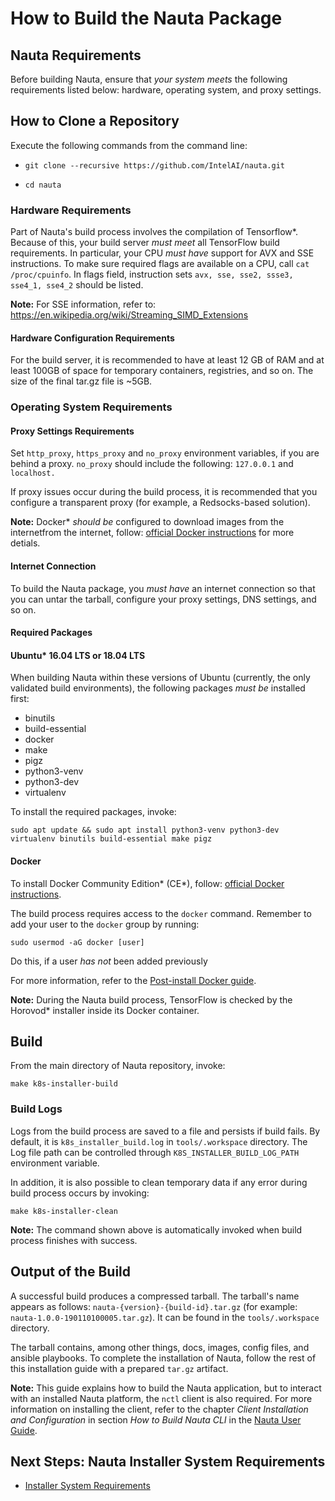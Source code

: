 
# How to Build the Nauta Package

## Nauta Requirements

Before building Nauta, ensure that _your system meets_ the following requirements listed below: hardware, operating system, and proxy settings. 

## How to Clone a Repository

Execute the following commands from the command line:

- `git clone --recursive https://github.com/IntelAI/nauta.git`

- `cd nauta`

### Hardware Requirements
Part of Nauta's build process involves the compilation of Tensorflow*. Because of this, your build server _must meet_ all TensorFlow build requirements. In particular, your CPU _must have_ support for AVX and SSE instructions. To make sure required flags are available on a CPU, call `cat /proc/cpuinfo`. In flags field, instruction sets `avx, sse, sse2, ssse3, sse4_1, sse4_2` should be listed.

**Note:** For SSE information, refer to: https://en.wikipedia.org/wiki/Streaming_SIMD_Extensions

#### Hardware Configuration Requirements 

For the build server, it is recommended to have at least 12 GB of RAM and at least 100GB of space for temporary containers, registries, and so on. The size of the final tar.gz file is ~5GB.

### Operating System Requirements

#### Proxy Settings Requirements 

Set `http_proxy`, `https_proxy` and `no_proxy` environment variables, if you are behind a proxy. `no_proxy` should include the following: `127.0.0.1` and `localhost.` 

If proxy issues occur during the build process, it is recommended that you configure a transparent proxy (for example, a Redsocks-based solution).

**Note:** Docker* _should be_ configured to download images from the internetfrom the internet, follow: [official Docker instructions](https://docs.docker.com/config/daemon/systemd/#httphttps-proxy) for more detials.

#### Internet Connection 

To build the Nauta package, you _must have_ an internet connection so that you can untar the tarball, configure your proxy settings, DNS settings, and so on.

#### Required Packages

#### Ubuntu* 16.04 LTS or 18.04 LTS

When building Nauta within these versions of Ubuntu (currently, the only validated build environments), the following packages _must be_ installed first:

- binutils
- build-essential
- docker
- make
- pigz
- python3-venv
- python3-dev
- virtualenv

To install the required packages, invoke:

`sudo apt update && sudo apt install python3-venv python3-dev virtualenv binutils build-essential make pigz`

#### Docker 

To install Docker Community Edition* (CE*), follow: [official Docker instructions](https://docs.docker.com/install/linux/docker-ce/ubuntu/).

The build process requires access to the `docker` command. Remember to add your user to the `docker` group by running:

`sudo usermod -aG docker [user]` 

Do this, if a user _has not_ been added previously

For more information, refer to the [Post-install Docker guide](https://docs.docker.com/install/linux/linux-postinstall).

**Note:**  During the Nauta build process, TensorFlow is checked by the Horovod* installer inside its Docker container. 

## Build 

From the main directory of Nauta repository, invoke: 

`make k8s-installer-build`

### Build Logs

Logs from the build process are saved to a file and persists if build fails. By default, it is `k8s_installer_build.log` in `tools/.workspace` directory. The Log file path can be controlled through `K8S_INSTALLER_BUILD_LOG_PATH` environment variable.

In addition, it is also possible to clean temporary data if any error during build process occurs by invoking: 

`make k8s-installer-clean`

**Note:** The command shown above is automatically invoked when build process finishes with success.

## Output of the Build

A successful build produces a compressed tarball. The tarball's name appears as follows: `nauta-{version}-{build-id}.tar.gz` (for example: `nauta-1.0.0-190110100005.tar.gz`). It can be found in the `tools/.workspace` directory.  

The tarball contains, among other things, docs, images, config files, and ansible playbooks. To complete the installation of Nauta, follow the rest of this installation guide with a prepared `tar.gz` artifact.

**Note:** This guide explains how to build the Nauta application, but to interact with an installed Nauta platform, the `nctl` client is also required. For more information on installing the client, refer to the chapter _Client Installation and Configuration_ in section _How to Build Nauta CLI_ in the [Nauta User Guide](../../user-guide/actions/nctl.md).

## Next Steps: Nauta Installer System Requirements

* [Installer System Requirements](../Installer_System_Requirements/ISR.md)




